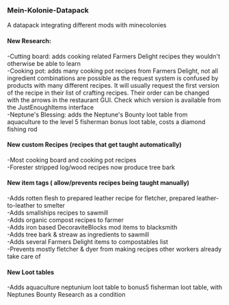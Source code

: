 ### Mein-Kolonie-Datapack
A datapack integrating different mods with minecolonies

#### New Research:
  -Cutting board: adds cooking related Farmers Delight recipes they wouldn't otherwise be able to learn  
  -Cooking pot: adds many cooking pot recipes from Farmers Delight, not all ingredient combinations are possible as the request system is confused by products with many    different recipes. It will usually request the first version of the recipe in their list of crafting recipes. Their order can be changed with the arrows in the restaurant GUI. Check which version is available from the JustEnoughItems interface  
  -Neptune's Blessing: adds the Neptune's Bounty loot table from  aquaculture to the level 5 fisherman bonus loot table, costs a diamond fishing rod  
    
#### New custom Recipes (recipes that get taught automatically)
  -Most cooking board and cooking pot recipes  
  -Forester stripped log/wood recipes now produce tree bark  
    
#### New item tags ( allow/prevents recipes being taught manually)
  -Adds rotten flesh to prepared leather recipe for fletcher, prepared leather-to-leather to smelter  
  -Adds smallships recipes to sawmill  
  -Adds organic compost recipes to farmer  
  -Adds iron based DecoraviteBlocks mod items to blacksmith  
  -Adds tree bark & streaw as ingredients to sawmill  
  -Adds several Farmers Delight items to compostables list  
  -Prevents mostly fletcher & dyer from making recipes other workers already take care of  

#### New Loot tables
-Adds aquaculture neptunium loot table to bonus5 fisherman loot table, with Neptunes Bounty Research as a condition
